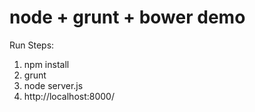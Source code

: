 node + grunt + bower demo
========
Run Steps:

1. npm install
2. grunt
3. node server.js
4. http://localhost:8000/
